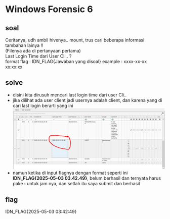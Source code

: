 # Windows Forensic 6
## soal
Ceritanya, udh ambil hivenya.. mount, trus cari beberapa informasi tambahan lainya !! \
(Filenya ada di pertanyaan pertama) \
Last Login Time dari User Cli.. ? \
format flag : IDN_FLAG{Jawaban yang disoal} example : xxxx-xx-xx xx:xx:xx

## solve
- disini kita dirusuh mencari last login time dari user Cli..
- jika dilihat ada user client jadi usernya adalah client, dan karena yang di cari last login berarti yang ini
  ![alt text](<images/Windows Forensic 6/image.png>)
- namun ketika di input flagnya dengan format seperti ini **IDN_FLAG{2025-05-03 03.42.49}**, belum berhasil dan ternyata harus pake **:** untuk jam nya, dan setlah itu saya submit dan berhasil

## flag
IDN_FLAG{2025-05-03 03:42:49}